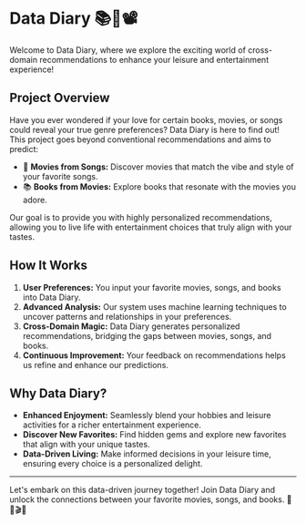 # Data Diary 📚🎵📽️

Welcome to Data Diary, where we explore the exciting world of cross-domain recommendations to enhance your leisure and entertainment experience! 

## Project Overview

Have you ever wondered if your love for certain books, movies, or songs could reveal your true genre preferences? Data Diary is here to find out! This project goes beyond conventional recommendations and aims to predict:

- 🎵 **Movies from Songs:** Discover movies that match the vibe and style of your favorite songs.
- 📚 **Books from Movies:** Explore books that resonate with the movies you adore.

Our goal is to provide you with highly personalized recommendations, allowing you to live life with entertainment choices that truly align with your tastes.

## How It Works

1. **User Preferences:** You input your favorite movies, songs, and books into Data Diary.
2. **Advanced Analysis:** Our system uses machine learning techniques to uncover patterns and relationships in your preferences.
3. **Cross-Domain Magic:** Data Diary generates personalized recommendations, bridging the gaps between movies, songs, and books.
4. **Continuous Improvement:** Your feedback on recommendations helps us refine and enhance our predictions.

## Why Data Diary?

- **Enhanced Enjoyment:** Seamlessly blend your hobbies and leisure activities for a richer entertainment experience.
- **Discover New Favorites:** Find hidden gems and explore new favorites that align with your unique tastes.
- **Data-Driven Living:** Make informed decisions in your leisure time, ensuring every choice is a personalized delight.
---

Let's embark on this data-driven journey together! Join Data Diary and unlock the connections between your favorite movies, songs, and books. 📖🎵🎬✨
